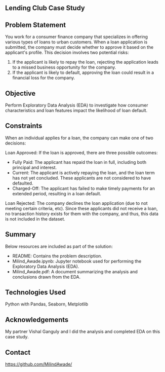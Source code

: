 ## Lending Club Case Study ##
 
## Problem Statement
You work for a consumer finance company that specializes in offering various types of loans to urban customers. When a loan application is submitted, the company must decide whether to approve it based on the applicant's profile. This decision involves two potential risks:

1. If the applicant is likely to repay the loan, rejecting the application leads to a missed business opportunity for the company.
2. If the applicant is likely to default, approving the loan could result in a financial loss for the company.

## Objective
Perform Exploratory Data Analysis (EDA) to investigate how consumer characteristics and loan features impact the likelihood of loan default.

## Constraints
When an individual applies for a loan, the company can make one of two decisions:

Loan Approved: If the loan is approved, there are three possible outcomes:
- Fully Paid: The applicant has repaid the loan in full, including both principal and interest.
- Current: The applicant is actively repaying the loan, and the loan term has not yet concluded. These applicants are not considered to have defaulted.
- Charged-Off: The applicant has failed to make timely payments for an extended period, resulting in a loan default.

Loan Rejected: The company declines the loan application (due to not meeting certain criteria, etc). Since these applicants did not receive a loan, no transaction history exists for them with the company, and thus, this data is not included in the dataset.

 ## Summary
Below resources are included as part of the solution:

- README: Contains the problem description.
- Milind_Awade.ipynb: Jupyter notebook used for performing the Exploratory Data Analysis (EDA).
- Milind_Awade.pdf: A document summarizing the analysis and conclusions drawn from the EDA.

## Technologies Used
Python with Pandas, Seaborn, Metplotlib

## Acknowledgements
My partner Vishal Ganguly and I did the analysis and completed EDA on this case study. 

## Contact
https://github.com/MilindAwade/

